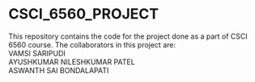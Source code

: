 # CSCI_6560_PROJECT

This repository contains the code for the project done as a part of CSCI 6560 course. The collaborators in this project are: <br>
VAMSI SARIPUDI <br>
AYUSHKUMAR NILESHKUMAR PATEL <br>
ASWANTH SAI BONDALAPATI
